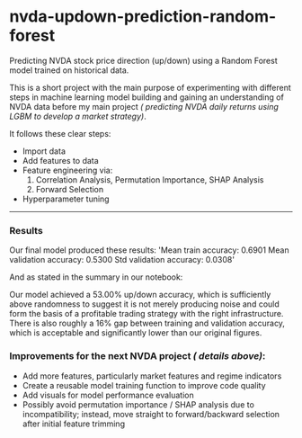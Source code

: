 # nvda-updown-prediction-random-forest
Predicting NVDA stock price direction (up/down) using a Random Forest model trained on historical data.

This is a short project with the main purpose of experimenting with different steps in machine learning model building and gaining an understanding of NVDA data before my main project *( predicting NVDA daily returns using LGBM to develop a market strategy)*.

It follows these clear steps:

- Import data
- Add features to data
- Feature engineering via:
  1) Correlation Analysis, Permutation Importance, SHAP Analysis
  2) Forward Selection
- Hyperparameter tuning

---

### Results
Our final model produced these results:
  'Mean train accuracy: 0.6901
   Mean validation accuracy: 0.5300
   Std validation accuracy: 0.0308'

And as stated in the summary in our notebook:
    
  Our model achieved a 53.00% up/down accuracy, which is sufficiently above randomness to suggest it is not merely producing noise and could form the basis of a profitable trading strategy with the right infrastructure. There is also roughly a 16% gap between training and validation accuracy, which is acceptable and significantly lower than our original figures.

### Improvements for the next NVDA project *( details above)*:
- Add more features, particularly market features and regime indicators
- Create a reusable model training function to improve code quality
- Add visuals for model performance evaluation
- Possibly avoid permutation importance / SHAP analysis due to incompatibility; instead, move straight to forward/backward selection after initial feature trimming
